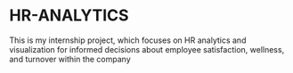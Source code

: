 # HR-ANALYTICS
This is my internship project, which focuses on HR analytics and visualization for informed decisions about employee satisfaction, wellness, and turnover within the company
